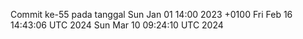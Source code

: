 Commit ke-55 pada tanggal Sun Jan 01 14:00 2023 +0100
Fri Feb 16 14:43:06 UTC 2024
Sun Mar 10 09:24:10 UTC 2024
